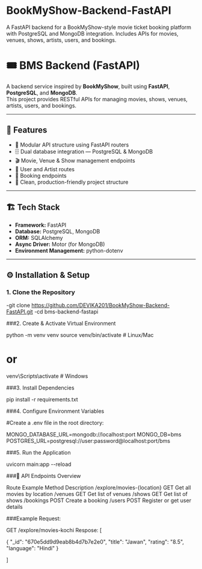 # BookMyShow-Backend-FastAPI
A FastAPI backend for a BookMyShow-style movie ticket booking platform with PostgreSQL and MongoDB integration. Includes APIs for movies, venues, shows, artists, users, and bookings.


# 🎟️ BMS Backend (FastAPI)

A backend service inspired by **BookMyShow**, built using **FastAPI**, **PostgreSQL**, and **MongoDB**.  
This project provides RESTful APIs for managing movies, shows, venues, artists, users, and bookings.

---

## 🚀 Features

- 🧭 Modular API structure using FastAPI routers  
- 🗄️ Dual database integration — PostgreSQL & MongoDB  
- 🎬 Movie, Venue & Show management endpoints  
- 🧑 User and Artist routes  
- 🧾 Booking endpoints  
- 🧹 Clean, production-friendly project structure  

---

## 🏗️ Tech Stack

- **Framework:** FastAPI  
- **Database:** PostgreSQL, MongoDB  
- **ORM:** SQLAlchemy  
- **Async Driver:** Motor (for MongoDB)  
- **Environment Management:** python-dotenv  

---

## ⚙️ Installation & Setup

### 1. Clone the Repository

-git clone https://github.com/DEVIKA201/BookMyShow-Backend-FastAPI.git
-cd bms-backend-fastapi

###2. Create & Activate Virtual Environment

python -m venv venv
source venv/bin/activate       # Linux/Mac
# or
venv\Scripts\activate          # Windows

###3. Install Dependencies

pip install -r requirements.txt

###4. Configure Environment Variables

#Create a .env file in the root directory:

MONGO_DATABASE_URL=mongodb://localhost:port
MONGO_DB=bms
POSTGRES_URL=postgresql://user:password@localhost:port/bms

###5. Run the Application

uvicorn main:app --reload

###🧭 API Endpoints Overview

Route Example	                Method	        Description
/explore/movies-{location}	  GET	            Get all movies by location
/venues	                      GET	            Get list of venues
/shows	                      GET	            Get list of shows
/bookings	                    POST	          Create a booking
/users	                      POST	          Register or get user details

###Example Request:

GET /explore/movies-kochi
Respose:
[

  {
    "_id": "670e5dd9d9eab8b4d7b7e2e0",
    "title": "Jawan",
    "rating": "8.5",
    "language": "Hindi"
  }
  
]  
